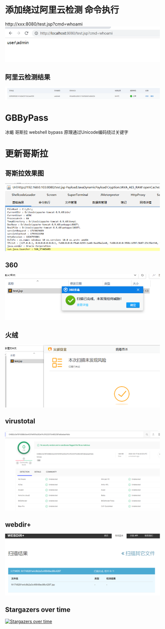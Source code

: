 # 添加绕过阿里云检测 命令执行
http://xxx:8080/test.jsp?cmd=whoami
![](images/demoali.png)
## 阿里云检测结果
![](images/passali.png)
# GBByPass
冰蝎 哥斯拉 webshell bypass 原理通过Unicode编码绕过关键字
# 更新哥斯拉
## 哥斯拉效果图
![](images/godz.png)
## 360 
![](images/360.png)
## 火绒
![](images/fir.png)
## virustotal
![](images/img.png)
## webdir+
![](images/webdir+.png)


## Stargazers over time

[![Stargazers over time](https://starchart.cc/czz1233/GBByPass.svg)](https://starchart.cc/czz1233/GBByPass)
